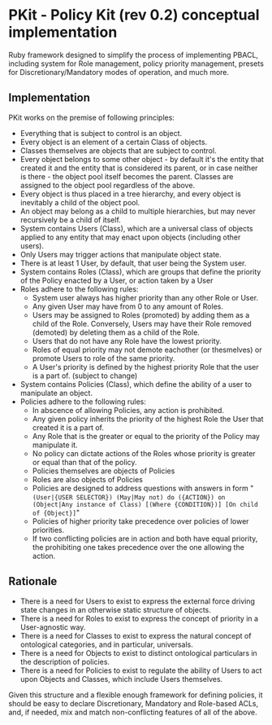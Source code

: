 # PKit - Policy Kit (rev 0.2) conceptual implementation

Ruby framework designed to simplify the process of implementing PBACL,
including system for Role management, policy priority management, presets
for Discretionary/Mandatory modes of operation, and much more.

Implementation
--------------

PKit works on the premise of following principles:

- Everything that is subject to control is an object.
- Every object is an element of a certain Class of objects.
- Classes themselves are objects that are subject to control.
- Every object belongs to some other object - by default it's the entity
  that created it and the entity that is considered its parent, or in case
  neither is there - the object pool itself becomes the parent. Classes are
  assigned to the object pool regardless of the above.
- Every object is thus placed in a tree hierarchy, and every object is
  inevitably a child of the object pool.
- An object may belong as a child to multiple hierarchies, but may never
  recursively be a child of itself.
- System contains Users (Class), which are a universal class of objects
  applied to any entity that may enact upon objects (including other users).
- Only Users may trigger actions that manipulate object state.
- There is at least 1 User, by default, that user being the System user.
- System contains Roles (Class), which are groups that define the priority
  of the Policy enacted by a User, or action taken by a User
- Roles adhere to the following rules:
  - System user always has higher priority than any other Role or User.
  - Any given User may have from 0 to any amount of Roles.
  - Users may be assigned to Roles (promoted) by adding them as a child of
    the Role. Conversely, Users may have their Role removed (demoted) by
    deleting them as a child of the Role.
  - Users that do not have any Role have the lowest priority.
  - Roles of equal priority may not demote eachother (or thesmelves) or
    promote Users to role of the same priority.
  - A User's priority is defined by the highest priority Role that the user
    is a part of. (subject to change)
- System contains Policies (Class), which define the ability of a user to
  manipulate an object.
- Policies adhere to the following rules:
  - In abscence of allowing Policies, any action is prohibited.
  - Any given policy inherits the priority of the highest Role the User that
    created it is a part of.
  - Any Role that is the greater or equal to the priority of the Policy may
    manipulate it.
  - No policy can dictate actions of the Roles whose priority is greater or
    equal than that of the policy.
  - Policies themselves are objects of Policies
  - Roles are also objects of Policies
  - Policies are designed to address questions with answers in form
    "`(User|{USER SELECTOR}) (May|May not) do ({ACTION}) on (Object|Any
    instance of Class) [(Where {CONDITION})] [On child of {Object}]`"
  - Policies of higher priority take precedence over policies of lower
    priorities.
  - If two conflicting policies are in action and both have equal priority,
    the prohibiting one takes precedence over the one allowing the action.

Rationale
---------

- There is a need for Users to exist to express the external force driving
  state changes in an otherwise static structure of objects.
- There is a need for Roles to exist to express the concept of priority in a
  User-agnostic way.
- There is a need for Classes to exist to express the natural concept of
  ontological categories, and in particular, universals.
- There is a need for Objects to exist to distinct ontological particulars
  in the description of policies.
- There is a need for Policies to exist to regulate the ability of Users to
  act upon Objects and Classes, which include Users themselves.

Given this structure and a flexible enough framework for defining policies,
it should be easy to declare Discretionary, Mandatory and Role-based ACLs,
and, if needed, mix and match non-conflicting features of all of the above.
